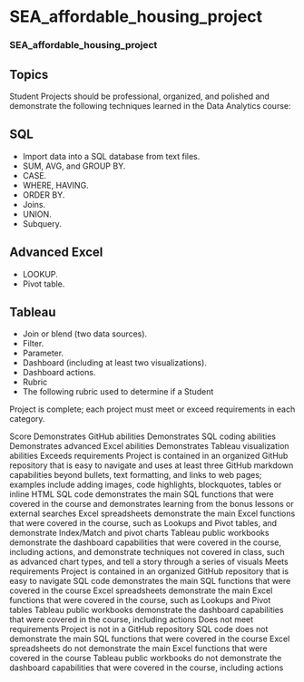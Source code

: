 # SEA_affordable_housing_project
### SEA_affordable_housing_project

## Topics
Student Projects should be professional, organized, and polished and demonstrate the following techniques learned in the Data Analytics course:

## SQL
- Import data into a SQL database from text files.
- SUM, AVG, and GROUP BY.
- CASE.
- WHERE, HAVING.
- ORDER BY.
- Joins.
- UNION.
- Subquery.

## Advanced Excel
- LOOKUP.
- Pivot table.

## Tableau
- Join or blend (two data sources).
- Filter.
- Parameter.
- Dashboard (including at least two visualizations).
- Dashboard actions.
- Rubric
- The following rubric used to determine if a Student

Project is complete; each project must meet or exceed requirements in each category.

Score	Demonstrates GitHub abilities	Demonstrates SQL coding abilities	Demonstrates advanced Excel abilities	Demonstrates Tableau visualization abilities
Exceeds requirements	Project is contained in an organized GitHub repository that is easy to navigate and uses at least three GitHub markdown capabilities beyond bullets, text formatting, and links to web pages; examples include adding images, code highlights, blockquotes, tables or inline HTML	SQL code demonstrates the main SQL functions that were covered in the course and demonstrates learning from the bonus lessons or external searches	Excel spreadsheets demonstrate the main Excel functions that were covered in the course, such as Lookups and Pivot tables, and demonstrate Index/Match and pivot charts	Tableau public workbooks demonstrate the dashboard capabilities that were covered in the course, including actions, and demonstrate techniques not covered in class, such as advanced chart types, and tell a story through a series of visuals
Meets requirements	Project is contained in an organized GitHub repository that is easy to navigate	SQL code demonstrates the main SQL functions that were covered in the course	Excel spreadsheets demonstrate the main Excel functions that were covered in the course, such as Lookups and Pivot tables	Tableau public workbooks demonstrate the dashboard capabilities that were covered in the course, including actions
Does not meet requirements	Project is not in a GitHub repository	SQL code does not demonstrate the main SQL functions that were covered in the course	Excel spreadsheets do not demonstrate the main Excel functions that were covered in the course	Tableau public workbooks do not demonstrate the dashboard capabilities that were covered in the course, including actions
